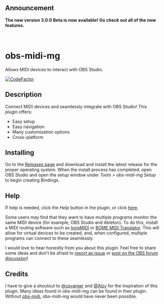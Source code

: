 ## Announcement
**The new version 3.0.0 Beta is now available! Go check out all of the new features.**<br><br><br>

# obs-midi-mg

Allows MIDI devices to interact with OBS Studio.

[![CodeFactor](https://www.codefactor.io/repository/github/nhielost/obs-midi-mg/badge)](https://www.codefactor.io/repository/github/nhielost/obs-midi-mg)

## Description

Connect MIDI devices and seamlessly integrate with OBS Studio! This plugin offers:
- Easy setup
- Easy navigation
- Many customization options
- Cross-platform

## Installing

Go to the [Releases page](https://github.com/nhielost/obs-midi-mg/releases) and download and install the latest release for the proper operating system. When the install process has completed, open OBS Studio and open the setup window under *Tools > obs-midi-mg Setup* to begin creating Bindings.

## Help

If help is needed, click the *Help* button in the plugin, or click [here](docs/README.md). 

Some users may find that they want to have multiple programs monitor the same MIDI device (for example, OBS Studio and Ableton). To do this, install a MIDI routing software such as [loopMIDI](https://www.tobias-erichsen.de/software/loopmidi.html) or [BOME MIDI Translator](https://www.bome.com/products/mtclassic). This will allow for virtual devices to be created, and, when configured, multiple programs can connect to these seamlessly.

I would love to hear honestly from you about this plugin. Feel free to share some ideas and don't be afraid to [report an issue](https://github.com/nhielost/obs-midi-mg/issues) or [post on the OBS forum discussion](https://obsproject.com/forum/threads/obs-midi-mg.158407/)!

## Credits

I have to give a shoutout to [@cpyarger](https://github.com/cpyarger) and [@Alzy](https://github.com/alzy) for the inspiration of this plugin. Many ideas found in obs-midi-mg can be found in their plugin. Without [obs-midi](https://github.com/cpyarger/obs-midi/), obs-midi-mg would have never been possible. 
